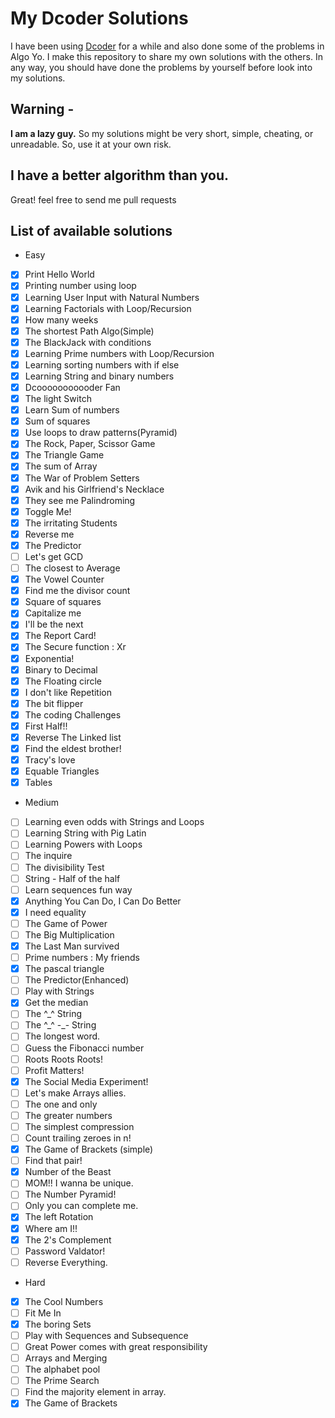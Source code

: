 # My Dcoder Solutions
I have been using [Dcoder](https://play.google.com/store/apps/details?id=com.paprbit.dcoder&utm_source=facebook&utm_medium=use_app&utm_campaign=use_app_campaign) for a while and also done some of the problems in Algo Yo. I make this repository to share my own solutions with the others. In any way, you should have done the problems by yourself before look into my solutions.

## Warning -
**I am a lazy guy.** So my solutions might be very short, simple, cheating, or unreadable. So, use it at your own risk.

## I have a better algorithm than you.
Great! feel free to send me pull requests

## List of available solutions
- Easy
- [x] Print Hello World
- [x] Printing number using loop
- [x] Learning User Input with Natural Numbers
- [x] Learning Factorials with Loop/Recursion
- [x] How many weeks
- [x] The shortest Path Algo(Simple)
- [x] The BlackJack with conditions
- [x] Learning Prime numbers with Loop/Recursion
- [x] Learning sorting numbers with if else
- [x] Learning String and binary numbers
- [x] Dcooooooooooder Fan
- [x] The light Switch
- [x] Learn Sum of numbers
- [x] Sum of squares
- [x] Use loops to draw patterns(Pyramid)
- [x] The Rock, Paper, Scissor Game
- [x] The Triangle Game
- [x] The sum of Array
- [x] The War of Problem Setters
- [x] Avik and his Girlfriend's Necklace
- [x] They see me Palindroming
- [x] Toggle Me!
- [x] The irritating Students
- [x] Reverse me
- [x] The Predictor
- [ ] Let's get GCD
- [ ] The closest to Average
- [x] The Vowel Counter
- [x] Find me the divisor count
- [x] Square of squares
- [x] Capitalize me
- [x] I'll be the next
- [x] The Report Card!
- [x] The Secure function : Xr
- [x] Exponentia!
- [x] Binary to Decimal
- [x] The Floating circle
- [x] I don't like Repetition
- [x] The bit flipper
- [x] The coding Challenges
- [x] First Half!!
- [x] Reverse The Linked list
- [x] Find the eldest brother!
- [x] Tracy's love
- [x] Equable Triangles
- [x] Tables
- Medium
- [ ] Learning even odds with Strings and Loops
- [ ] Learning String with Pig Latin
- [ ] Learning Powers with Loops
- [ ] The inquire
- [ ] The divisibility Test
- [ ] String - Half of the half
- [ ] Learn sequences fun way
- [x] Anything You Can Do, I Can Do Better
- [x] I need equality
- [ ] The Game of Power
- [ ] The Big Multiplication
- [x] The Last Man survived
- [ ] Prime numbers : My friends
- [x] The pascal triangle
- [ ] The Predictor(Enhanced)
- [ ] Play with Strings
- [x] Get the median
- [ ] The \^\_\^ String
- [ ] The \^\_\^ -\_- String
- [ ] The longest word.
- [ ] Guess the Fibonacci number
- [ ] Roots Roots Roots!
- [ ] Profit Matters!
- [x] The Social Media Experiment!
- [ ] Let's make Arrays allies.
- [ ] The one and only
- [ ] The greater numbers
- [ ] The simplest compression
- [ ] Count trailing zeroes in n!
- [x] The Game of Brackets (simple)
- [ ] Find that pair!
- [x] Number of the Beast
- [ ] MOM!! I wanna be unique.
- [ ] The Number Pyramid!
- [ ] Only you can complete me.
- [x] The left Rotation
- [x] Where am I!!
- [x] The 2's Complement
- [ ] Password Valdator!
- [ ] Reverse Everything.
- Hard
- [x] The Cool Numbers
- [ ] Fit Me In
- [x] The boring Sets
- [ ] Play with Sequences and Subsequence
- [ ] Great Power comes with great responsibility
- [ ] Arrays and Merging
- [ ] The alphabet pool
- [ ] The Prime Search
- [ ] Find the majority element in array.
- [x] The Game of Brackets
